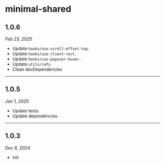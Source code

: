 # minimal-shared

## 1.0.6

_Feb 23, 2025_

- Update `hooks/use-scroll-offset-top`.
- Update `hooks/use-client-rect`.
- Update `hooks/use-popover-hover`.
- Update `utils/refs`.
- Clean devDependencies

---

## 1.0.5

_Jan 1, 2025_

- Update tests.
- Update dependencies.

---

## 1.0.3

_Dec 6, 2024_

- Init
